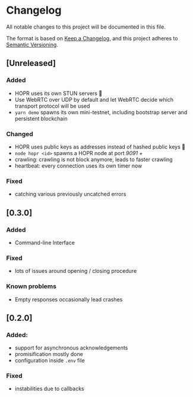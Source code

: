 # Changelog

All notable changes to this project will be documented in this file.

The format is based on [Keep a Changelog](https://keepachangelog.com/en/1.0.0/),
and this project adheres to [Semantic Versioning](https://semver.org/spec/v2.0.0.html).

## [Unreleased]

### Added

- HOPR uses its own STUN servers 🚀
- Use WebRTC over UDP by default and let WebRTC decide which transport protocol will be used
- `yarn demo` spawns its own mini-testnet, including bootstrap server and persistent blockchain

### Changed

- HOPR uses public keys as addresses instead of hashed public keys 🚀
- `node hopr <id>` spawns a HOPR node at port _9091 + <id>_
- crawling: crawling is not block anymore, leads to faster crawling
- heartbeat: every connection uses its own timer now

### Fixed

- catching various previously uncatched errors

## [0.3.0]

### Added

- Command-line Interface

### Fixed

- lots of issues around opening / closing procedure

### Known problems

- Empty responses occasionally lead crashes

## [0.2.0]

### Added:

- support for asynchronous acknowledgements
- promisification mostly done
- configuration inside `.env` file

### Fixed

- instabilities due to callbacks
